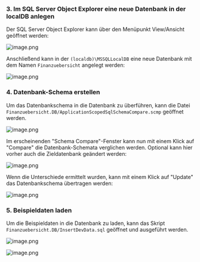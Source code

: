 ### 3. Im SQL Server Object Explorer eine neue Datenbank in der localDB anlegen
Der SQL Server Object Explorer kann über den Menüpunkt View/Ansicht geöffnet werden:

![image.png](/.attachments/image-5926d238-8d7e-42c9-b528-7c0718c43dfe.png)

Anschließend kann in der `(localdb)\MSSQLLocalDB` eine neue Datenbank mit dem Namen `Finanzuebersicht` angelegt werden:

![image.png](/.attachments/image-fd709e14-cb6d-4b3f-9dcd-50e73be8062f.png)

### 4. Datenbank-Schema erstellen

Um das Datenbankschema in die Datenbank zu überführen, kann die Datei `Finanzuebersicht.DB/ApplicationScopedSqlSchemaCompare.scmp` geöffnet werden. 

![image.png](/.attachments/image-a81f58ce-53fc-4bca-a4c6-6911f8633ade.png)

Im erscheinenden "Schema Compare"-Fenster kann nun mit einem Klick auf "Compare" die Datenbank-Schemata verglichen werden. Optional kann hier vorher auch die Zieldatenbank geändert werden:

![image.png](/.attachments/image-d0bb6eb3-39ec-4c44-9182-873f09a8d9fc.png)

Wenn die Unterschiede ermittelt wurden, kann mit einem Klick auf "Update" das Datenbankschema übertragen werden:

![image.png](/.attachments/image-8a9da45f-ae44-468c-b0c1-0faad250317c.png)

### 5. Beispieldaten laden

Um die Beispieldaten in die Datenbank zu laden, kann das Skript `Finanzuebersicht.DB/InsertDevData.sql` geöffnet und ausgeführt werden.

![image.png](/.attachments/image-8512200a-5492-440b-a403-b922c2bc4b83.png)

![image.png](/.attachments/image-14578a62-e707-4c5e-a3e1-a69afc33cc03.png)